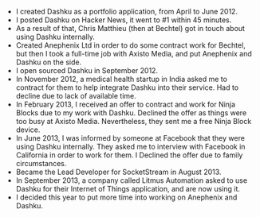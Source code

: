 - I created Dashku as a portfolio application, from April to June 2012.
- I posted Dashku on Hacker News, it went to #1 within 45 minutes.
- As a result of that, Chris Matthieu (then at Bechtel) got in touch about using Dashku internally.
- Created Anephenix Ltd in order to do some contract work for Bechtel, but then I took a full-time job with Axisto Media, and put Anephenix and Dashku on the side.
- I open sourced Dashku in September 2012.
- In November 2012, a medical health startup in India asked me to contract for them to help integrate Dashku into their service. Had to decline due to lack of available time.
- In February 2013, I received an offer to contract and work for Ninja Blocks due to my work with Dashku. Declined the offer as things were too busy at Axisto Media. Nevertheless, they sent me a free Ninja Block device.
- In June 2013, I was informed by someone at Facebook that they were using Dashku internally. They asked me to interview with Facebook in California in order to work for them. I Declined the offer due to family circumstances.
- Became the Lead Developer for SocketStream in August 2013.
- In September 2013, a company called Litmus Automation asked to use Dashku for their Internet of Things application, and are now using it.
- I decided this year to put more time into working on Anephenix and Dashku.